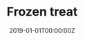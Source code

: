 ---
title: "Frozen treat"  # Add a page title.
summary: "Frozen treat"  # Add a page description.
date: "2019-01-01T00:00:00Z"  # Add today's date.
type: "widget_page"  # Page type is a Widget Page
---